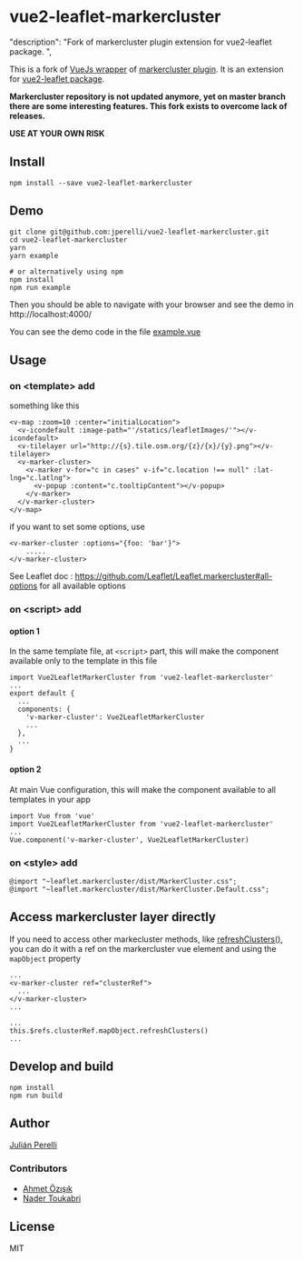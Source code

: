 # vue2-leaflet-markercluster
  "description": "Fork of markercluster plugin extension for vue2-leaflet package. ",


This is a fork of [VueJs wrapper](https://github.com/jperelli/vue2-leaflet-markercluster) of [markercluster plugin](https://github.com/Leaflet/Leaflet.markercluster). It is an extension for [vue2-leaflet package](https://github.com/KoRiGaN/Vue2Leaflet).

**Markercluster repository is not updated anymore, yet on master branch there are some interesting features. This fork exists to overcome lack of releases.**

**USE AT YOUR OWN RISK**

## Install

    npm install --save vue2-leaflet-markercluster

## Demo

    git clone git@github.com:jperelli/vue2-leaflet-markercluster.git
    cd vue2-leaflet-markercluster
    yarn
    yarn example

    # or alternatively using npm
    npm install
    npm run example

Then you should be able to navigate with your browser and see the demo in http://localhost:4000/

You can see the demo code in the file [example.vue](example.vue)

## Usage

### on &lt;template&gt; add

something like this

    <v-map :zoom=10 :center="initialLocation">
      <v-icondefault :image-path="'/statics/leafletImages/'"></v-icondefault>
      <v-tilelayer url="http://{s}.tile.osm.org/{z}/{x}/{y}.png"></v-tilelayer>
      <v-marker-cluster>
        <v-marker v-for="c in cases" v-if="c.location !== null" :lat-lng="c.latlng">
          <v-popup :content="c.tooltipContent"></v-popup>
        </v-marker>
      </v-marker-cluster>
    </v-map>
    
if you want to set some options, use

    <v-marker-cluster :options="{foo: 'bar'}">
        .....
    </v-marker-cluster>
    
See Leaflet doc : https://github.com/Leaflet/Leaflet.markercluster#all-options for all available options

### on &lt;script&gt; add

#### option 1

In the same template file, at `<script>` part, this will make the component available only to the template in this file

    import Vue2LeafletMarkerCluster from 'vue2-leaflet-markercluster'
    ...
    export default {
      ...
      components: {
        'v-marker-cluster': Vue2LeafletMarkerCluster
        ...
      },
      ...
    }

#### option 2

At main Vue configuration, this will make the component available to all templates in your app

    import Vue from 'vue'
    import Vue2LeafletMarkerCluster from 'vue2-leaflet-markercluster'
    ...
    Vue.component('v-marker-cluster', Vue2LeafletMarkerCluster)

### on &lt;style&gt; add

    @import "~leaflet.markercluster/dist/MarkerCluster.css";
    @import "~leaflet.markercluster/dist/MarkerCluster.Default.css";

## Access markercluster layer directly

If you need to access other markecluster methods, like [refreshClusters()](https://github.com/Leaflet/Leaflet.markercluster#refreshing-the-clusters-icon), you can do it with a ref on the markercluster vue element and using the `mapObject` property

    ...
    <v-marker-cluster ref="clusterRef">
      ...
    </v-marker-cluster>
    ...

    ...
    this.$refs.clusterRef.mapObject.refreshClusters()
    ...


## Develop and build

    npm install
    npm run build

## Author

[Julián Perelli](https://jperelli.com.ar/)

### Contributors

 - [Ahmet Özışık](https://github.com/aozisik)
 - [Nader Toukabri](https://nader.tech)

## License

MIT
